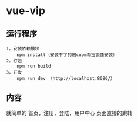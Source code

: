 # vue-vip

## 运行程序
```
1，安装依赖模块
    npm install（安装不了的用cnpm淘宝镜像安装）
2，打包
    npm run build
3，开发
    npm run dev （http://localhost:8080/）
```

## 内容
就简单的 首页，注册，登陆，用户中心  页面直接的跳转
